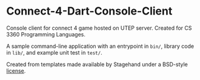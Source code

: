 # Connect-4-Dart-Console-Client
Console client for connect 4 game hosted on UTEP server. Created for CS 3360 Programming Languages.


A sample command-line application with an entrypoint in `bin/`, library code
in `lib/`, and example unit test in `test/`.

Created from templates made available by Stagehand under a BSD-style
[license](https://github.com/dart-lang/stagehand/blob/master/LICENSE).
